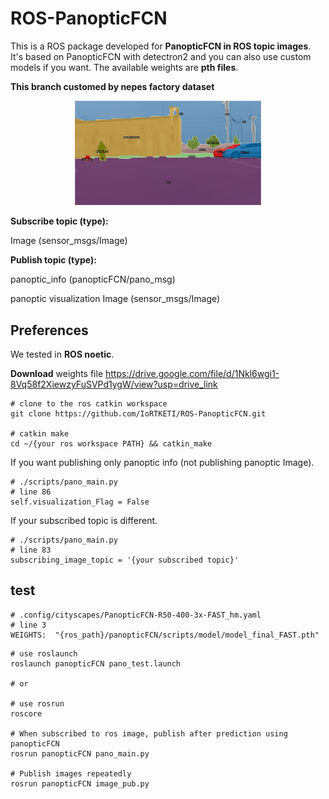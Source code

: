 # ROS-PanopticFCN

This is a ROS package developed for **PanopticFCN in ROS topic images**. It's based on PanopticFCN with detectron2 and you can also use custom models if you want. The available weights are **pth files**.

**This branch customed by nepes factory dataset**


<div align="center">
    <a href="./">
        <img src="./scripts/test_result/1image_rect_color18_leftImg8bit.jpg" width="59%"/>
    </a>
</div>


**Subscribe topic (type):**

Image (sensor_msgs/Image)

**Publish topic (type):**

panoptic_info (panopticFCN/pano_msg)

panoptic visualization Image (sensor_msgs/Image)


## Preferences
We tested in
**ROS noetic**.

**Download** weights file
https://drive.google.com/file/d/1Nkl6wgi1-8Vq58f2XiewzyFuSVPd1ygW/view?usp=drive_link


``` shell
# clone to the ros catkin workspace
git clone https://github.com/IoRTKETI/ROS-PanopticFCN.git

# catkin make
cd ~/{your ros workspace PATH} && catkin_make

```


If you want publishing only panoptic info (not publishing panoptic Image).
``` shell
# ./scripts/pano_main.py
# line 86
self.visualization_Flag = False
```

If your subscribed topic is different.
``` shell
# ./scripts/pano_main.py
# line 83
subscribing_image_topic = '{your subscribed topic}'
```




## test
``` shell
# .config/cityscapes/PanopticFCN-R50-400-3x-FAST_hm.yaml
# line 3
WEIGHTS:  "{ros_path}/panopticFCN/scripts/model/model_final_FAST.pth"
```
``` shell
# use roslaunch
roslaunch panopticFCN pano_test.launch

# or

# use rosrun
roscore

# When subscribed to ros image, publish after prediction using panopticFCN
rosrun panopticFCN pano_main.py

# Publish images repeatedly
rosrun panopticFCN image_pub.py
```



